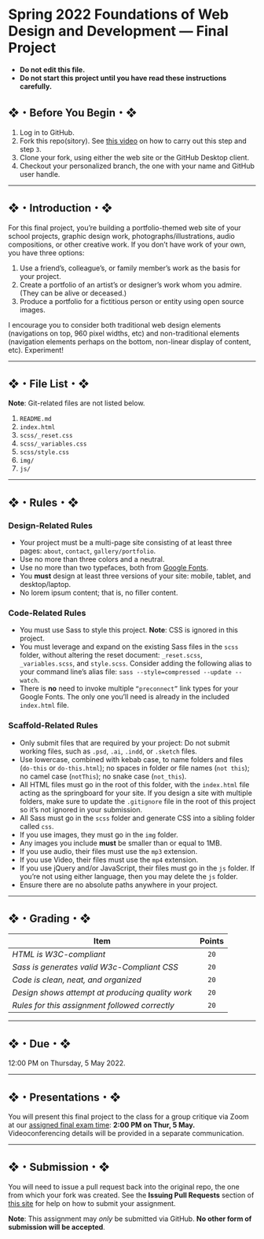 # Spring 2022 Foundations of Web Design and Development — Final Project

* **Do not edit this file.**
* **Do not start this project until you have read these instructions carefully.**

## ❖・Before You Begin・❖
1. Log in to GitHub.
2. Fork this repo(sitory). See [this video](http://code-warrior.github.io/tutorials/git/github/forking-and-cloning-at-the-github-web-site/) on how to carry out this step and step `3`.
3. Clone your fork, using either the web site or the GitHub Desktop client.
4. Checkout your personalized branch, the one with your name and GitHub user handle.

---

## ❖・Introduction・❖
For this final project, you’re building a portfolio-themed web site of your school projects, graphic design work, photographs/illustrations, audio compositions, or other creative work. If you don’t have work of your own, you have three options:

1. Use a friend’s, colleague’s, or family member’s work as the basis for your project.
2. Create a portfolio of an artist’s or designer’s work whom you admire. (They can be alive or deceased.)
3. Produce a portfolio for a fictitious person or entity using open source images.

I encourage you to consider both traditional web design elements (navigations on top, 960 pixel widths, etc) and non-traditional elements (navigation elements perhaps on the bottom, non-linear display of content, etc). Experiment!

---

## ❖・File List・❖
**Note**: Git-related files are not listed below.

1. `README.md`
2. `index.html`
3. `scss/_reset.css`
3. `scss/_variables.css`
4. `scss/style.css`
5. `img/`
6. `js/`

---

## ❖・Rules・❖
### Design-Related Rules
* Your project must be a multi-page site consisting of at least three pages: `about`, `contact`, `gallery/portfolio`.
* Use no more than three colors and a neutral.
* Use no more than two typefaces, both from [Google Fonts](https://fonts.google.com/).
* You **must** design at least three versions of your site: mobile, tablet, and desktop/laptop.
* No lorem ipsum content; that is, no filler content.

### Code-Related Rules
* You must use Sass to style this project. **Note**: CSS is ignored in this project.
* You must leverage and expand on the existing Sass files in the `scss` folder, without altering the reset document: `_reset.scss`, `_variables.scss`, and `style.scss`. Consider adding the following alias to your command line’s alias file: `sass --style=compressed --update --watch`.
* There is **no** need to invoke multiple `“preconnect”` link types for your Google Fonts. The only one you’ll need is already in the included `index.html` file.

### Scaffold-Related Rules
* Only submit files that are required by your project: Do not submit working files, such as `.psd`, `.ai`, `.indd`, or `.sketch` files.
* Use lowercase, combined with kebab case, to name folders and files (`do-this` or `do-this.html`); no spaces in folder or file names (`not this`); no camel case (`notThis`); no snake case (`not_this`).
* All HTML files must go in the root of this folder, with the `index.html` file acting as the springboard for your site. If you design a site with multiple folders, make sure to update the `.gitignore` file in the root of this project so it’s not ignored in your submission.
* All Sass must go in the `scss` folder and generate CSS into a sibling folder called `css`.
* If you use images, they must go in the `img` folder.
* Any images you include **must** be smaller than or equal to 1MB.
* If you use audio, their files must use the `mp3` extension.
* If you use Video, their files must use the `mp4` extension.
* If you use jQuery and/or JavaScript, their files must go in the `js` folder. If you’re not using either language, then you may delete the `js` folder.
* Ensure there are no absolute paths anywhere in your project.

---
## ❖・Grading・❖
| Item                                             | Points |
|--------------------------------------------------|:------:|
| *HTML is W3C-compliant*                          | `20`   |
| *Sass is generates valid W3c-Compliant CSS*      | `20`   |
| *Code is clean, neat, and organized*             | `20`   |
| *Design shows attempt at producing quality work* | `20`   |
| *Rules for this assignment followed correctly*   | `20`   |

---

## ❖・Due・❖
12:00 PM on Thursday, 5 May 2022.

---

## ❖・Presentations・❖
You will present this final project to the class for a group critique via Zoom at our [assigned final exam time](https://www.hartford.edu/academics/academic-calendar/final-exam-schedule.aspx): **2:00 PM on Thur, 5 May.** Videoconferencing details will be provided in a separate communication.

---

## ❖・Submission・❖
You will need to issue a pull request back into the original repo, the one from which your fork was created. See the **Issuing Pull Requests** section of [this site](http://code-warrior.github.io/tutorials/git/github/index.html) for help on how to submit your assignment.

**Note**: This assignment may *only* be submitted via GitHub. **No other form of submission will be accepted**.
